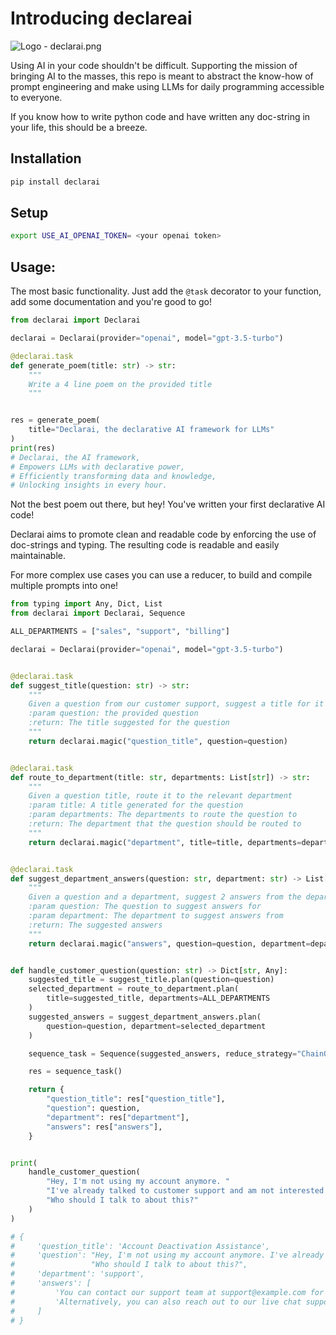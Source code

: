 # Introducing declareai

![Logo - declarai.png](assets/Logo-declarai.png)

Using AI in your code shouldn't be difficult. Supporting the mission of bringing AI to the masses,
this repo is meant to abstract the know-how of prompt engineering and make using LLMs for daily programming accessible to everyone.

If you know how to write python code and have written any doc-string in your life, this should be a breeze.

## Installation
```bash
pip install declarai
```

## Setup
```bash
export USE_AI_OPENAI_TOKEN= <your openai token>
```

## Usage:
The most basic functionality. Just add the `@task` decorator to your function, add some documentation and you're good to go!
```python
from declarai import Declarai

declarai = Declarai(provider="openai", model="gpt-3.5-turbo")

@declarai.task
def generate_poem(title: str) -> str:
    """
    Write a 4 line poem on the provided title
    """


res = generate_poem(
    title="Declarai, the declarative AI framework for LLMs"
)
print(res)
# Declarai, the AI framework,
# Empowers LLMs with declarative power,
# Efficiently transforming data and knowledge,
# Unlocking insights in every hour.
```
Not the best poem out there, but hey! You've written your first declarative AI code!

Declarai aims to promote clean and readable code by enforcing the use of doc-strings and typing.
The resulting code is readable and easily maintainable.

For more complex use cases you can use a reducer, to build and compile multiple prompts into one!

```python
from typing import Any, Dict, List
from declarai import Declarai, Sequence

ALL_DEPARTMENTS = ["sales", "support", "billing"]

declarai = Declarai(provider="openai", model="gpt-3.5-turbo")


@declarai.task
def suggest_title(question: str) -> str:
    """
    Given a question from our customer support, suggest a title for it
    :param question: the provided question
    :return: The title suggested for the question
    """
    return declarai.magic("question_title", question=question)


@declarai.task
def route_to_department(title: str, departments: List[str]) -> str:
    """
    Given a question title, route it to the relevant department
    :param title: A title generated for the question
    :param departments: The departments to route the question to
    :return: The department that the question should be routed to
    """
    return declarai.magic("department", title=title, departments=departments)


@declarai.task
def suggest_department_answers(question: str, department: str) -> List[str]:
    """
    Given a question and a department, suggest 2 answers from the department's knowledge base
    :param question: The question to suggest answers for
    :param department: The department to suggest answers from
    :return: The suggested answers
    """
    return declarai.magic("answers", question=question, department=department)


def handle_customer_question(question: str) -> Dict[str, Any]:
    suggested_title = suggest_title.plan(question=question)
    selected_department = route_to_department.plan(
        title=suggested_title, departments=ALL_DEPARTMENTS
    )
    suggested_answers = suggest_department_answers.plan(
        question=question, department=selected_department
    )

    sequence_task = Sequence(suggested_answers, reduce_strategy="ChainOfThought")

    res = sequence_task()

    return {
        "question_title": res["question_title"],
        "question": question,
        "department": res["department"],
        "answers": res["answers"],
    }


print(
    handle_customer_question(
        "Hey, I'm not using my account anymore. "
        "I've already talked to customer support and am not interested in it anymore. "
        "Who should I talk to about this?"
    )
)

# {
#     'question_title': 'Account Deactivation Assistance',
#     'question': "Hey, I'm not using my account anymore. I've already talked to customer support and am not interested in it anymore. "
#                 "Who should I talk to about this?",
#     'department': 'support', 
#     'answers': [
#         'You can contact our support team at support@example.com for account deactivation assistance.',
#         'Alternatively, you can also reach out to our live chat support for immediate assistance regarding account deactivation.'
#     ]
# }
```
